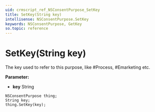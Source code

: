 ```yaml
---
uid: crmscript_ref_NSConsentPurpose_SetKey
title: SetKey(String key)
intellisense: NSConsentPurpose.SetKey
keywords: NSConsentPurpose, GetKey
so.topic: reference
---
```


# SetKey(String key)

The key used to refer to this purpose, like #Process, #Emarketing etc.

**Parameter:** 
* **key** String

```crmscript
NSConsentPurpose thing;
String key;
thing.SetKey(key);
```

